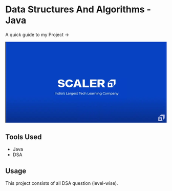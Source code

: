 # Data Structures And Algorithms - Java

A quick guide to my Project ->

<img src ="/img.webp">

## Tools Used

- Java
- DSA 

## Usage

This project consists of all DSA question (level-wise).